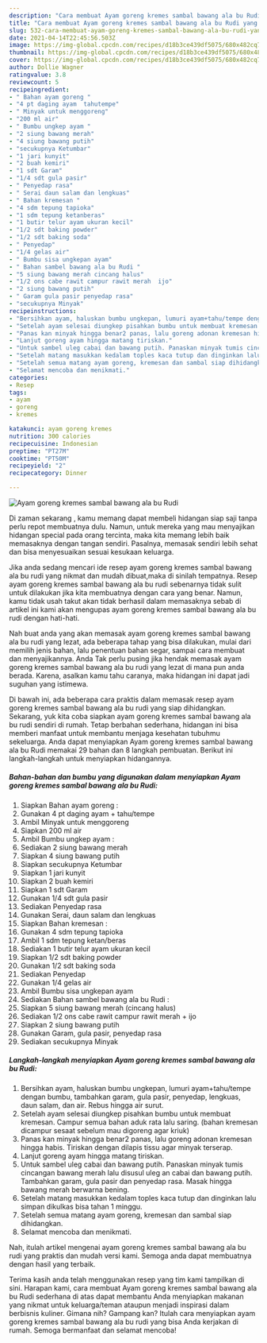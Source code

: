 ```yaml
---
description: "Cara membuat Ayam goreng kremes sambal bawang ala bu Rudi yang nikmat Untuk Jualan"
title: "Cara membuat Ayam goreng kremes sambal bawang ala bu Rudi yang nikmat Untuk Jualan"
slug: 532-cara-membuat-ayam-goreng-kremes-sambal-bawang-ala-bu-rudi-yang-nikmat-untuk-jualan
date: 2021-04-14T22:45:56.503Z
image: https://img-global.cpcdn.com/recipes/d18b3ce439df5075/680x482cq70/ayam-goreng-kremes-sambal-bawang-ala-bu-rudi-foto-resep-utama.jpg
thumbnail: https://img-global.cpcdn.com/recipes/d18b3ce439df5075/680x482cq70/ayam-goreng-kremes-sambal-bawang-ala-bu-rudi-foto-resep-utama.jpg
cover: https://img-global.cpcdn.com/recipes/d18b3ce439df5075/680x482cq70/ayam-goreng-kremes-sambal-bawang-ala-bu-rudi-foto-resep-utama.jpg
author: Dollie Wagner
ratingvalue: 3.8
reviewcount: 5
recipeingredient:
- " Bahan ayam goreng "
- "4 pt daging ayam  tahutempe"
- " Minyak untuk menggoreng"
- "200 ml air"
- " Bumbu ungkep ayam "
- "2 siung bawang merah"
- "4 siung bawang putih"
- "secukupnya Ketumbar"
- "1 jari kunyit"
- "2 buah kemiri"
- "1 sdt Garam"
- "1/4 sdt gula pasir"
- " Penyedap rasa"
- " Serai daun salam dan lengkuas"
- " Bahan kremesan "
- "4 sdm tepung tapioka"
- "1 sdm tepung ketanberas"
- "1 butir telur ayam ukuran kecil"
- "1/2 sdt baking powder"
- "1/2 sdt baking soda"
- " Penyedap"
- "1/4 gelas air"
- " Bumbu sisa ungkepan ayam"
- " Bahan sambel bawang ala bu Rudi "
- "5 siung bawang merah cincang halus"
- "1/2 ons cabe rawit campur rawit merah  ijo"
- "2 siung bawang putih"
- " Garam gula pasir penyedap rasa"
- "secukupnya Minyak"
recipeinstructions:
- "Bersihkan ayam, haluskan bumbu ungkepan, lumuri ayam+tahu/tempe dengan bumbu, tambahkan garam, gula pasir, penyedap, lengkuas, daun salam, dan air. Rebus hingga air surut."
- "Setelah ayam selesai diungkep pisahkan bumbu untuk membuat kremesan. Campur semua bahan aduk rata lalu saring. (bahan kremesan dicampur sesaat sebelum mau digoreng agar kriuk)"
- "Panas kan minyak hingga benar2 panas, lalu goreng adonan kremesan hingga habis. Tiriskan dengan dilapis tissu agar minyak terserap."
- "Lanjut goreng ayam hingga matang tiriskan."
- "Untuk sambel uleg cabai dan bawang putih. Panaskan minyak tumis cincangan bawang merah lalu disusul uleg an cabai dan bawang putih. Tambahkan garam, gula pasir dan penyedap rasa. Masak hingga bawang merah berwarna bening."
- "Setelah matang masukkan kedalam toples kaca tutup dan dinginkan lalu simpan dikulkas bisa tahan 1 minggu."
- "Setelah semua matang ayam goreng, kremesan dan sambal siap dihidangkan."
- "Selamat mencoba dan menikmati."
categories:
- Resep
tags:
- ayam
- goreng
- kremes

katakunci: ayam goreng kremes 
nutrition: 300 calories
recipecuisine: Indonesian
preptime: "PT27M"
cooktime: "PT50M"
recipeyield: "2"
recipecategory: Dinner

---
```



![Ayam goreng kremes sambal bawang ala bu Rudi](https://img-global.cpcdn.com/recipes/d18b3ce439df5075/680x482cq70/ayam-goreng-kremes-sambal-bawang-ala-bu-rudi-foto-resep-utama.jpg)

Di zaman  sekarang , kamu memang dapat membeli hidangan siap saji tanpa perlu repot membuatnya dulu. Namun, untuk mereka yang mau menyajikan hidangan special pada orang tercinta, maka kita memang lebih baik memasaknya dengan tangan sendiri. Pasalnya, memasak sendiri lebih sehat dan bisa menyesuaikan sesuai kesukaan keluarga.

Jika anda sedang mencari ide resep ayam goreng kremes sambal bawang ala bu rudi yang nikmat dan mudah dibuat,maka di sinilah tempatnya. Resep ayam goreng kremes sambal bawang ala bu rudi  sebenarnya tidak sulit untuk dilakukan jika kita membuatnya dengan cara yang benar. Namun, kamu tidak usah takut akan tidak berhasil dalam memasaknya 
sebab di artikel ini kami akan mengupas ayam goreng kremes sambal bawang ala bu rudi dengan hati-hati.  



Nah buat anda yang akan memasak ayam goreng kremes sambal bawang ala bu rudi yang lezat, ada beberapa tahap yang bisa dilakukan, mulai dari memilih jenis bahan, lalu penentuan bahan segar, sampai cara membuat dan menyajikannya. Anda Tak perlu pusing jika hendak memasak ayam goreng kremes sambal bawang ala bu rudi yang lezat di mana pun anda berada. Karena, asalkan kamu  tahu caranya, maka hidangan ini dapat jadi suguhan yang istimewa.

Di bawah ini, ada beberapa cara praktis  dalam memasak resep ayam goreng kremes sambal bawang ala bu rudi yang siap dihidangkan. Sekarang, yuk kita coba siapkan ayam goreng kremes sambal bawang ala bu rudi sendiri di rumah. Tetap berbahan sederhana, hidangan ini bisa memberi manfaat untuk membantu menjaga kesehatan tubuhmu sekeluarga. Anda dapat menyiapkan Ayam goreng kremes sambal bawang ala bu Rudi memakai 29 bahan dan 8 langkah pembuatan. Berikut ini langkah-langkah untuk menyiapkan hidangannya.

<!--inarticleads1-->

##### Bahan-bahan dan bumbu yang digunakan dalam menyiapkan Ayam goreng kremes sambal bawang ala bu Rudi:

1. Siapkan  Bahan ayam goreng :
1. Gunakan 4 pt daging ayam + tahu/tempe
1. Ambil  Minyak untuk menggoreng
1. Siapkan 200 ml air
1. Ambil  Bumbu ungkep ayam :
1. Sediakan 2 siung bawang merah
1. Siapkan 4 siung bawang putih
1. Siapkan secukupnya Ketumbar
1. Siapkan 1 jari kunyit
1. Siapkan 2 buah kemiri
1. Siapkan 1 sdt Garam
1. Gunakan 1/4 sdt gula pasir
1. Sediakan  Penyedap rasa
1. Gunakan  Serai, daun salam dan lengkuas
1. Siapkan  Bahan kremesan :
1. Gunakan 4 sdm tepung tapioka
1. Ambil 1 sdm tepung ketan/beras
1. Sediakan 1 butir telur ayam ukuran kecil
1. Siapkan 1/2 sdt baking powder
1. Gunakan 1/2 sdt baking soda
1. Sediakan  Penyedap
1. Gunakan 1/4 gelas air
1. Ambil  Bumbu sisa ungkepan ayam
1. Sediakan  Bahan sambel bawang ala bu Rudi :
1. Siapkan 5 siung bawang merah (cincang halus)
1. Sediakan 1/2 ons cabe rawit campur rawit merah + ijo
1. Siapkan 2 siung bawang putih
1. Gunakan  Garam, gula pasir, penyedap rasa
1. Sediakan secukupnya Minyak




<!--inarticleads2-->

##### Langkah-langkah menyiapkan Ayam goreng kremes sambal bawang ala bu Rudi:

1. Bersihkan ayam, haluskan bumbu ungkepan, lumuri ayam+tahu/tempe dengan bumbu, tambahkan garam, gula pasir, penyedap, lengkuas, daun salam, dan air. Rebus hingga air surut.
1. Setelah ayam selesai diungkep pisahkan bumbu untuk membuat kremesan. Campur semua bahan aduk rata lalu saring. (bahan kremesan dicampur sesaat sebelum mau digoreng agar kriuk)
1. Panas kan minyak hingga benar2 panas, lalu goreng adonan kremesan hingga habis. Tiriskan dengan dilapis tissu agar minyak terserap.
1. Lanjut goreng ayam hingga matang tiriskan.
1. Untuk sambel uleg cabai dan bawang putih. Panaskan minyak tumis cincangan bawang merah lalu disusul uleg an cabai dan bawang putih. Tambahkan garam, gula pasir dan penyedap rasa. Masak hingga bawang merah berwarna bening.
1. Setelah matang masukkan kedalam toples kaca tutup dan dinginkan lalu simpan dikulkas bisa tahan 1 minggu.
1. Setelah semua matang ayam goreng, kremesan dan sambal siap dihidangkan.
1. Selamat mencoba dan menikmati.




Nah, itulah artikel mengenai  ayam goreng kremes sambal bawang ala bu rudi  yang praktis dan mudah versi kami. Semoga anda dapat membuatnya dengan hasil yang terbaik. 

Terima kasih anda telah menggunakan resep yang tim kami tampilkan di sini. Harapan kami, cara membuat  Ayam goreng kremes sambal bawang ala bu Rudi sederhana di atas dapat membantu Anda menyiapkan makanan yang nikmat untuk keluarga/teman ataupun menjadi inspirasi dalam berbisnis kuliner. Gimana nih? Gampang kan? Itulah cara menyiapkan ayam goreng kremes sambal bawang ala bu rudi yang bisa Anda kerjakan di rumah. Semoga bermanfaat dan selamat mencoba!

